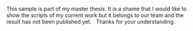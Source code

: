 This sample is part of my master thesis. It is a shame that I would like to show the scripts of my current work but it belongs to our team and the result has not been published yet. 
 
Thanks for your understanding. 
